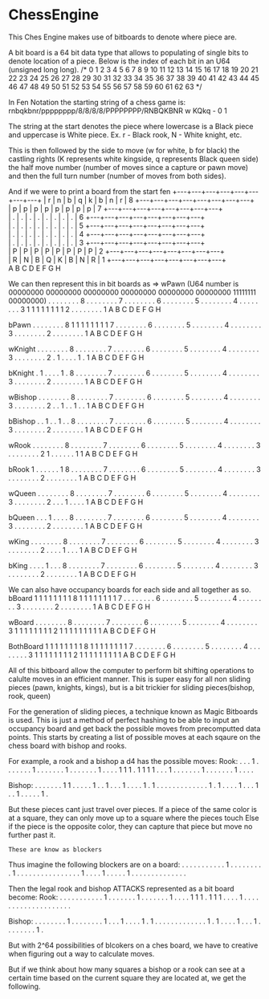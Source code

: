 # ChessEngine
This Ches Engine makes use of bitboards to denote where piece are.

A bit board is a 64 bit data type that allows to populating of single bits to denote location of a piece.
Below is the index of each bit in an U64 (unsigned long long).
/*
    0   1  2  3  4  5  6  7
    8   9 10 11 12 13 14 15
    16 17 18 19 20 21 22 23 
    24 25 26 27 28 29 30 31 
    32 33 34 35 36 37 38 39 
    40 41 42 43 44 45 46 47 
    48 49 50 51 52 53 54 55 
    56 57 58 59 60 61 62 63 
*/

In Fen Notation the starting string of a chess game is:
    rnbqkbnr/pppppppp/8/8/8/8/PPPPPPPP/RNBQKBNR w KQkq - 0 1

The string at the start denotes the piece where lowercase is a Black piece and uppercase is White piece.
    Ex. r - Black rook, N - White knight, etc.
    
This is then followed by the side to move (w for white, b for black) 
    the castling rights (K represents white kingside, q represents Black queen side)
    the half move number (number of moves since a capture or pawn move)
    and then the full turn number (number of moves from both sides).
    

And if we were to print a board from the start fen 
+---+---+---+---+---+---+---+---+ 
| r | n | b | q | k | b | n | r | 8 
+---+---+---+---+---+---+---+---+   
| p | p | p | p | p | p | p | p | 7 
+---+---+---+---+---+---+---+---+   
| . | . | . | . | . | . | . | . | 6 
+---+---+---+---+---+---+---+---+   
| . | . | . | . | . | . | . | . | 5 
+---+---+---+---+---+---+---+---+   
| . | . | . | . | . | . | . | . | 4 
+---+---+---+---+---+---+---+---+   
| . | . | . | . | . | . | . | . | 3 
+---+---+---+---+---+---+---+---+   
| P | P | P | P | P | P | P | P | 2 
+---+---+---+---+---+---+---+---+   
| R | N | B | Q | K | B | N | R | 1 
+---+---+---+---+---+---+---+---+   
  A   B   C   D   E   F   G   H    


We can then represent this in bit boards as =>
wPawn (U64 number is 00000000 00000000 00000000 00000000 00000000 00000000 11111111 00000000)
. . . . . . . .    8
. . . . . . . .    7
. . . . . . . .    6
. . . . . . . .    5
. . . . . . . .    4
. . . . . . . .    3
1 1 1 1 1 1 1 1    2
. . . . . . . .    1
A B C D E F G H


bPawn
. . . . . . . .    8
1 1 1 1 1 1 1 1    7
. . . . . . . .    6
. . . . . . . .    5
. . . . . . . .    4
. . . . . . . .    3
. . . . . . . .    2
. . . . . . . .    1
A B C D E F G H


wKnight
. . . . . . . .    8
. . . . . . . .    7
. . . . . . . .    6
. . . . . . . .    5
. . . . . . . .    4
. . . . . . . .    3
. . . . . . . .    2
. 1 . . . . 1 .    1
A B C D E F G H


bKnight
. 1 . . . . 1 .    8
. . . . . . . .    7
. . . . . . . .    6
. . . . . . . .    5
. . . . . . . .    4
. . . . . . . .    3
. . . . . . . .    2
. . . . . . . .    1
A B C D E F G H


wBishop
. . . . . . . .    8
. . . . . . . .    7
. . . . . . . .    6
. . . . . . . .    5
. . . . . . . .    4
. . . . . . . .    3
. . . . . . . .    2
. . 1 . . 1 . .    1
A B C D E F G H


bBishop
. . 1 . . 1 . .    8
. . . . . . . .    7
. . . . . . . .    6
. . . . . . . .    5
. . . . . . . .    4
. . . . . . . .    3
. . . . . . . .    2
. . . . . . . .    1
A B C D E F G H


wRook
. . . . . . . .    8
. . . . . . . .    7
. . . . . . . .    6
. . . . . . . .    5
. . . . . . . .    4
. . . . . . . .    3
. . . . . . . .    2
1 . . . . . . 1    1
A B C D E F G H


bRook
1 . . . . . . 1    8
. . . . . . . .    7
. . . . . . . .    6
. . . . . . . .    5
. . . . . . . .    4
. . . . . . . .    3
. . . . . . . .    2
. . . . . . . .    1
A B C D E F G H


wQueen
. . . . . . . .    8
. . . . . . . .    7
. . . . . . . .    6
. . . . . . . .    5
. . . . . . . .    4
. . . . . . . .    3
. . . . . . . .    2
. . . 1 . . . .    1
A B C D E F G H


bQueen
. . . 1 . . . .    8
. . . . . . . .    7
. . . . . . . .    6
. . . . . . . .    5
. . . . . . . .    4
. . . . . . . .    3
. . . . . . . .    2
. . . . . . . .    1
A B C D E F G H


wKing
. . . . . . . .    8
. . . . . . . .    7
. . . . . . . .    6
. . . . . . . .    5
. . . . . . . .    4
. . . . . . . .    3
. . . . . . . .    2
. . . . 1 . . .    1
A B C D E F G H


bKing
. . . . 1 . . .    8
. . . . . . . .    7
. . . . . . . .    6
. . . . . . . .    5
. . . . . . . .    4
. . . . . . . .    3
. . . . . . . .    2
. . . . . . . .    1
A B C D E F G H


We can also have occupancy boards for each side and all together as so.
bBoard
1 1 1 1 1 1 1 1    8
1 1 1 1 1 1 1 1    7
. . . . . . . .    6
. . . . . . . .    5
. . . . . . . .    4
. . . . . . . .    3
. . . . . . . .    2
. . . . . . . .    1
A B C D E F G H


wBoard
. . . . . . . .    8
. . . . . . . .    7
. . . . . . . .    6
. . . . . . . .    5
. . . . . . . .    4
. . . . . . . .    3
1 1 1 1 1 1 1 1    2
1 1 1 1 1 1 1 1    1
A B C D E F G H


BothBoard
1 1 1 1 1 1 1 1    8
1 1 1 1 1 1 1 1    7
. . . . . . . .    6
. . . . . . . .    5
. . . . . . . .    4
. . . . . . . .    3
1 1 1 1 1 1 1 1    2
1 1 1 1 1 1 1 1    1
A B C D E F G H


All of this bitboard allow the computer to perform bit shifting operations to calulte moves in an efficient manner.
This is super easy for all non sliding pieces (pawn, knights, kings), but is a bit trickier for sliding pieces(bishop, rook, queen)

For the generation of sliding pieces, a technique known as Magic Bitboards is used. 
    This is just a method of perfect hashing to be able to input an occupancy board and get back the possible moves from precomputted data points.
    This starts by creating a list of possible moves at each sqaure on the chess board with bishop and rooks.

For example, a rook and a bishop a d4 has the possible moves:
Rook: 
. . . 1 . . . . 
. . . 1 . . . . 
. . . 1 . . . . 
. . . 1 . . . . 
1 1 1 . 1 1 1 1 
. . . 1 . . . . 
. . . 1 . . . . 
. . . 1 . . . . 

Bishop: 
. . . . . . . 1
1 . . . . . 1 .
. 1 . . . 1 . .
. . 1 . 1 . . .
. . . . . . . .
. . 1 . 1 . . .
. 1 . . . 1 . .
1 . . . . . 1 .

But these pieces cant just travel over pieces.
    If a piece of the same color is at a square, they can only move up to a square where the pieces touch
    Else if the piece is the opposite color, they can capture that piece but move no further past it.

    These are know as blockers

Thus imagine the following blockers are on a board:
. . . . . . . .
. . . 1 . . . .
. . . . . 1 . .
. . . . . . . .
. . . . . . 1 .
. . . 1 . . . .
. 1 . . . . . .
. . . . . . . .

Then the legal rook and bishop ATTACKS represented as a bit board become:
Rook: 
. . . . . . . . 
. . . 1 . . . . 
. . . 1 . . . . 
. . . 1 . . . . 
1 1 1 . 1 1 1 . 
. . . 1 . . . . 
. . . . . . . . 
. . . . . . . . 

Bishop: 
. . . . . . . .
1 . . . . . . .
. 1 . . . 1 . .
. . 1 . 1 . . .
. . . . . . . .
. . 1 . 1 . . .
. 1 . . . 1 . .
. . . . . . 1 .

But with 2^64 possibilities of blcokers on a ches board, we have to creative when figuring out a way to calculate moves.

But if we think about how many squares a bishop or a rook can see at a certain time based on the current square they are located at, we get the following. 
